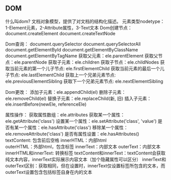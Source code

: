 ## DOM
什么叫dom? 文档对象模型，提供了对文档的结构化描述。
元素类型nodetype：1-Element元素，2-Attribute属性，3-Text文本
Dom创建节点：
  document.createElement
  document.createTextNode

Dom查询：
  document.querySelector
  document.querySelectorAll
  document.getElementById
  document.getElementByClassName
  document.getElementByTagName
获取父元素：ele.parentElement
获取父节点：ele.parentNode
获取子元素：ele.children
获取子节点：ele.childNodes
获取当前元素的第一个儿子节点: ele.firstElementChild
获取当前元素的最后一个儿子节点: ele.lastElementChild
获取上一个兄弟元素节点: ele.previousElementSibling
获取下一个兄弟元素节点: ele.nextElementSibling

Dom更改：
  添加子元素：ele.appendChild(el)
  删除子元素：ele.removeChild(el)
  替换子元素：ele.replaceChild(新, 旧)
  插入子元素：ele.insertBefore(newEle, referenceEle)

属性操作：
  获取属性数组：ele.attributes
  获取某一个属性：ele.getAttribute('class')
  设置某一个属性：ele.setAttribute('class', 'value')
  是否有某一个属性：ele.hasAttribute('class')
  移除某一个属性：ele.removeAttribute('class')
  是否有属性设置：ele.hasAttributes()
  textContent: 包含前后空格
  innerHTML：内部html  
  outerHTML：外部html，包含标签
  innerText：内部文本
  outerText：内部文本
  innerHTML和innerText: 转换标签
  textContent和innerText：textContent会获取纯文本内容，innerText实际展示内容文本（加个隐藏属性可以区分）
  innerText和outerText区别：获取相同，但在设置时，innerText仅设置标签所包含的文本，而outerText设置包含包括标签自身在内的文本